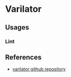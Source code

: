 # Varilator

## Usages

### Lint

## References

* [varilator github repository](https://github.com/verilator)
